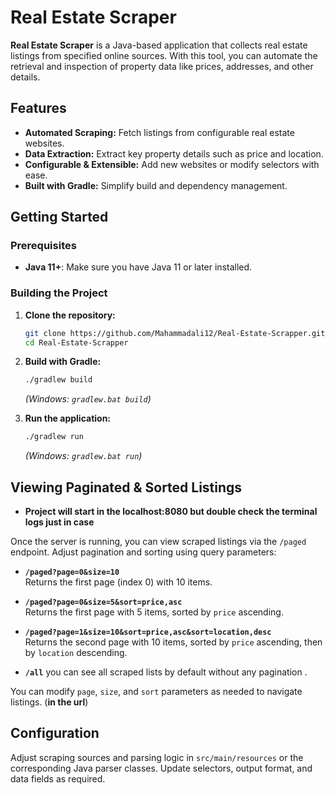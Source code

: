 # Real Estate Scraper

**Real Estate Scraper** is a Java-based application that collects real estate listings from specified online sources. With this tool, you can automate the retrieval and inspection of property data like prices, addresses, and other details.

## Features

- **Automated Scraping:** Fetch listings from configurable real estate websites.
- **Data Extraction:** Extract key property details such as price and location.
- **Configurable & Extensible:** Add new websites or modify selectors with ease.
- **Built with Gradle:** Simplify build and dependency management.

## Getting Started

### Prerequisites
- **Java 11+**: Make sure you have Java 11 or later installed.

### Building the Project
1. **Clone the repository:**
   ```bash
   git clone https://github.com/Mahammadali12/Real-Estate-Scrapper.git
   cd Real-Estate-Scrapper
   ```

2. **Build with Gradle:**
   ```bash
   ./gradlew build
   ```
   *(Windows: `gradlew.bat build`)*

3. **Run the application:**
   ```bash
   ./gradlew run
   ```
   *(Windows: `gradlew.bat run`)*

## Viewing Paginated & Sorted Listings

- **Project will start in the localhost:8080 but double check the terminal logs just in case**

Once the server is running, you can view scraped listings via the `/paged` endpoint. Adjust pagination and sorting using query parameters:

- **`/paged?page=0&size=10`**  
  Returns the first page (index 0) with 10 items.

- **`/paged?page=0&size=5&sort=price,asc`**  
  Returns the first page with 5 items, sorted by `price` ascending.

- **`/paged?page=1&size=10&sort=price,asc&sort=location,desc`**  
  Returns the second page with 10 items, sorted by `price` ascending, then by `location` descending.

- **`/all`** you can see all scraped lists by default without any pagination .

You can modify `page`, `size`, and `sort` parameters as needed to navigate listings. (**in the url**)

## Configuration

Adjust scraping sources and parsing logic in `src/main/resources` or the corresponding Java parser classes. Update selectors, output format, and data fields as required.
